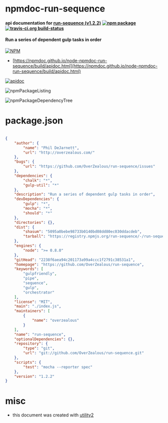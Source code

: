 # npmdoc-run-sequence

#### api documentation for  [run-sequence (v1.2.2)](https://github.com/OverZealous/run-sequence)  [![npm package](https://img.shields.io/npm/v/npmdoc-run-sequence.svg?style=flat-square)](https://www.npmjs.org/package/npmdoc-run-sequence) [![travis-ci.org build-status](https://api.travis-ci.org/npmdoc/node-npmdoc-run-sequence.svg)](https://travis-ci.org/npmdoc/node-npmdoc-run-sequence)

#### Run a series of dependent gulp tasks in order

[![NPM](https://nodei.co/npm/run-sequence.png?downloads=true&downloadRank=true&stars=true)](https://www.npmjs.com/package/run-sequence)

- [https://npmdoc.github.io/node-npmdoc-run-sequence/build/apidoc.html](https://npmdoc.github.io/node-npmdoc-run-sequence/build/apidoc.html)

[![apidoc](https://npmdoc.github.io/node-npmdoc-run-sequence/build/screenCapture.buildCi.browser.%252Ftmp%252Fbuild%252Fapidoc.html.png)](https://npmdoc.github.io/node-npmdoc-run-sequence/build/apidoc.html)

![npmPackageListing](https://npmdoc.github.io/node-npmdoc-run-sequence/build/screenCapture.npmPackageListing.svg)

![npmPackageDependencyTree](https://npmdoc.github.io/node-npmdoc-run-sequence/build/screenCapture.npmPackageDependencyTree.svg)



# package.json

```json

{
    "author": {
        "name": "Phil DeJarnett",
        "url": "http://overzealous.com/"
    },
    "bugs": {
        "url": "https://github.com/OverZealous/run-sequence/issues"
    },
    "dependencies": {
        "chalk": "*",
        "gulp-util": "*"
    },
    "description": "Run a series of dependent gulp tasks in order",
    "devDependencies": {
        "gulp": "*",
        "mocha": "*",
        "should": "*"
    },
    "directories": {},
    "dist": {
        "shasum": "5095a0bebe98733b0140bd08dd80ec030ddacdeb",
        "tarball": "https://registry.npmjs.org/run-sequence/-/run-sequence-1.2.2.tgz"
    },
    "engines": {
        "node": ">= 0.8.0"
    },
    "gitHead": "2238f6aea94c201173a99a4ccc1f2791c38531a1",
    "homepage": "https://github.com/OverZealous/run-sequence",
    "keywords": [
        "gulpfriendly",
        "pipe",
        "sequence",
        "gulp",
        "orchestrator"
    ],
    "license": "MIT",
    "main": "./index.js",
    "maintainers": [
        {
            "name": "overzealous"
        }
    ],
    "name": "run-sequence",
    "optionalDependencies": {},
    "repository": {
        "type": "git",
        "url": "git://github.com/OverZealous/run-sequence.git"
    },
    "scripts": {
        "test": "mocha --reporter spec"
    },
    "version": "1.2.2"
}
```



# misc
- this document was created with [utility2](https://github.com/kaizhu256/node-utility2)
